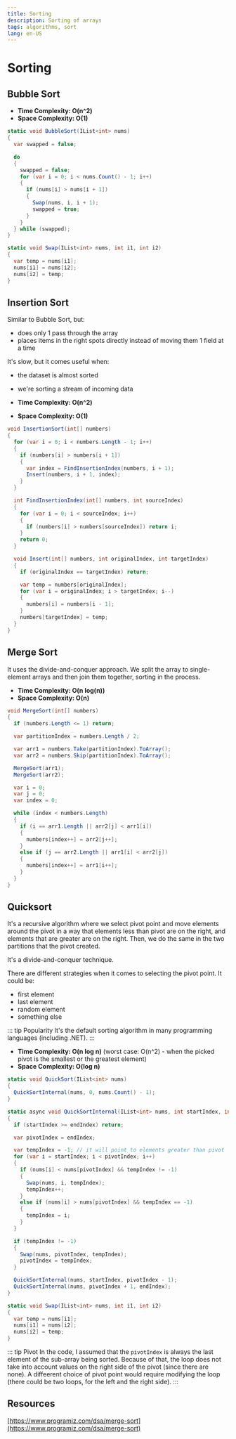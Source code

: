 ```yaml
---
title: Sorting
description: Sorting of arrays
tags: algorithms, sort
lang: en-US
---
```


# Sorting

## Bubble Sort

- **Time Complexity: O(n^2)**
- **Space Complexity: O(1)**

```csharp
static void BubbleSort(IList<int> nums)
{
  var swapped = false;

  do
  {
    swapped = false;
    for (var i = 0; i < nums.Count() - 1; i++)
    {
      if (nums[i] > nums[i + 1])
      {
        Swap(nums, i, i + 1);
        swapped = true;
      }
    }
  } while (swapped);
}

static void Swap(IList<int> nums, int i1, int i2)
{
  var temp = nums[i1];
  nums[i1] = nums[i2];
  nums[i2] = temp;
}
```

## Insertion Sort

Similar to Bubble Sort, but:

- does only 1 pass through the array
- places items in the right spots directly instead of moving them 1 field at a
  time

It's slow, but it comes useful when:

- the dataset is almost sorted
- we're sorting a stream of incoming data

- **Time Complexity: O(n^2)**
- **Space Complexity: O(1)**

```csharp
void InsertionSort(int[] numbers)
{
  for (var i = 0; i < numbers.Length - 1; i++)
  {
    if (numbers[i] > numbers[i + 1])
    {
      var index = FindInsertionIndex(numbers, i + 1);
      Insert(numbers, i + 1, index);
    }
  }

  int FindInsertionIndex(int[] numbers, int sourceIndex)
  {
    for (var i = 0; i < sourceIndex; i++)
    {
      if (numbers[i] > numbers[sourceIndex]) return i;
    }
    return 0;
  }

  void Insert(int[] numbers, int originalIndex, int targetIndex)
  {
    if (originalIndex == targetIndex) return;

    var temp = numbers[originalIndex];
    for (var i = originalIndex; i > targetIndex; i--)
    {
      numbers[i] = numbers[i - 1];
    }
    numbers[targetIndex] = temp;
  }
}
```

## Merge Sort

It uses the divide-and-conquer approach. We split the array to single-element
arrays and then join them together, sorting in the process.

- **Time Complexity: O(n log(n))**
- **Space Complexity: O(n)**

```csharp
void MergeSort(int[] numbers)
{
  if (numbers.Length <= 1) return;

  var partitionIndex = numbers.Length / 2;

  var arr1 = numbers.Take(partitionIndex).ToArray();
  var arr2 = numbers.Skip(partitionIndex).ToArray();

  MergeSort(arr1);
  MergeSort(arr2);

  var i = 0;
  var j = 0;
  var index = 0;

  while (index < numbers.Length)
  {
    if (i == arr1.Length || arr2[j] < arr1[i])
    {
      numbers[index++] = arr2[j++];
    }
    else if (j == arr2.Length || arr1[i] < arr2[j])
    {
      numbers[index++] = arr1[i++];
    }
  }
}
```

## Quicksort

It's a recursive algorithm where we select pivot point and move elements around
the pivot in a way that elements less than pivot are on the right, and
elements that are greater are on the right. Then, we do the same in the two
partitions that the pivot created.

It's a divide-and-conquer technique.

There are different strategies when it comes to selecting the pivot point. It
could be:

- first element
- last element
- random element
- something else

::: tip Popularity
It's the default sorting algorithm in many programming languages (including
.NET).
:::

- **Time Complexity: O(n log n)** (worst case: O(n^2) - when the picked pivot
  is the smallest or the greatest element)
- **Space Complexity: O(log n)**

```csharp
static void QuickSort(IList<int> nums)
{
  QuickSortInternal(nums, 0, nums.Count() - 1);
}

static async void QuickSortInternal(IList<int> nums, int startIndex, int endIndex)
{
  if (startIndex >= endIndex) return;

  var pivotIndex = endIndex;

  var tempIndex = -1; // it will point to elements greater than pivot
  for (var i = startIndex; i < pivotIndex; i++)
  {
    if (nums[i] < nums[pivotIndex] && tempIndex != -1)
    {
      Swap(nums, i, tempIndex);
      tempIndex++;
    }
    else if (nums[i] > nums[pivotIndex] && tempIndex == -1)
    {
      tempIndex = i;
    }
  }

  if (tempIndex != -1)
  {
    Swap(nums, pivotIndex, tempIndex);
    pivotIndex = tempIndex;
  }

  QuickSortInternal(nums, startIndex, pivotIndex - 1);
  QuickSortInternal(nums, pivotIndex + 1, endIndex);
}

static void Swap(IList<int> nums, int i1, int i2)
{
  var temp = nums[i1];
  nums[i1] = nums[i2];
  nums[i2] = temp;
}
```

::: tip Pivot
In the code, I assumed that the `pivotIndex` is always the last element of the
sub-array being sorted. Because of that, the loop does not take into account
values on the right side of the pivot (since there are none). A diffeerent
choice of pivot point would require modifying the loop (there could be two
loops, for the left and the right side).
:::

## Resources

[https://www.programiz.com/dsa/merge-sort](https://www.programiz.com/dsa/merge-sort)